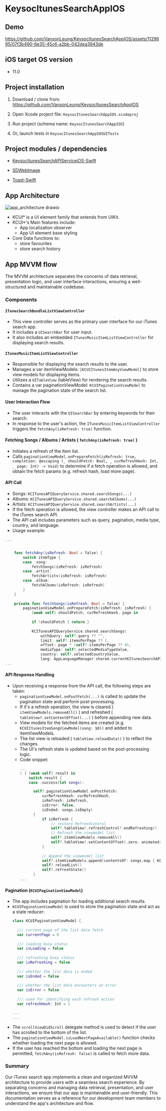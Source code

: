 # KeysocItunesSearchAppIOS

## Demo

https://github.com/VansonLeung/KeysocItunesSearchAppIOS/assets/1129695/07f3b490-6e35-45c6-a2bb-042dea3943de

## iOS target OS version

- 11.0

## Project installation

1. Download / clone from:
https://github.com/VansonLeung/KeysocItunesSearchAppIOS

2. Open Xcode project file: `KeysocItunesSearchAppIOS.xcodeproj`

3. Run project (schema name: `KeysocItunesSearchAppIOS`)

4. Or, launch tests in `KeysocItunesSearchAppIOSUITests`


## Project modules / dependencies

- [KeysocItunesSearchAPIServiceiOS-Swift](https://github.com/VansonLeung/KeysocItunesSearchAPIServiceiOS-Swift)

- [SDWebImage](https://github.com/SDWebImage/SDWebImage)

- [Toast-Swift](https://github.com/scalessec/Toast-Swift)



## App Architecture

![app_architecture drawio](https://github.com/VansonLeung/KeysocItunesSearchAppIOS/assets/1129695/3dd69073-dd34-4f21-bf6e-be0b8a36ddf1)

- KCUI* is a UI element family that extends from UIKit.
- KCUI*'s Main features include:
  - App localization observer
  - App UI element base styling
- Core Data functions to:
  - store favourites
  - store search history


## App MVVM flow

The MVVM architecture separates the concerns of data retrieval, presentation logic, and user interface interactions, ensuring a well-structured and maintainable codebase.

### Components

#### `ITunesSearchBundleListViewController`
- This view controller serves as the primary user interface for our iTunes search app.
- It includes a `UISearchBar` for user input.
- It also includes an embedded `ITunesMusicItemListViewController` for displaying search results.

#### `ITunesMusicItemListViewController`
- Responsible for displaying the search results to the user.
- Manages a var itemViewModels: `[KCUIItunesItemAnyViewModel]` to store view models for displaying items.
- Utilizes a `UITableView` (tableView) for rendering the search results.
- Contains a var paginationViewModel: `KCUIPaginationViewModel` to manage the pagination state of the search list.

#### User Interaction Flow
- The user interacts with the `UISearchBar` by entering keywords for their search.
- In response to the user's action, the `ITunesMusicItemListViewController` triggers the `fetchAny(isRefresh: true)` function.

#### Fetching Songs / Albums / Artists ( `fetchAny(isRefresh: true)` )
- Initiates a refresh of the item list.
- Calls `paginationViewModel.onPrepareFetch(isRefresh: true, completion: @escaping (_ shouldFetch: Bool, _ curRefreshHash: Int, _ page: Int) -> Void)` to determine if a fetch operation is allowed, and obtain the fetch params (e.g. refresh hash, load more page).

#### API Call
- Songs: `KCITunesAPIQueryService.shared.searchSongs(...)`
- Albums: `KCITunesAPIQueryService.shared.searchAlbums(...)`
- Artists: `KCITunesAPIQueryService.shared.searchArtists(...)`
- If the fetch operation is allowed, the view controller makes an API call to the iTunes search API.
- The API call includes parameters such as query, pagination, media type, country, and language.
- Usage example:
```swift
...


    func fetchAny(isRefresh: Bool = false) {
        switch itemType {
        case .song:
            fetchSongs(isRefresh: isRefresh)
        case .artist:
            fetchArtists(isRefresh: isRefresh)
        case .album:
            fetchAlbums(isRefresh: isRefresh)
        }
    }
    
    private func fetchSongs(isRefresh: Bool = false) {
        paginationViewModel.onPrepareFetch(isRefresh: isRefresh) {
            [weak self] shouldFetch, curRefreshHash, page in
            
            if !shouldFetch { return }
            
            KCITunesAPIQueryService.shared.searchSongs(
                withQuery: self?.query ?? "",
                limit: self?.itemsPerPage ?? 1,
                offset: page * (self?.itemsPerPage ?? 0),
                mediaType: self?.selectedMediaTypeValue,
                country: self?.selectedCountryValue,
                lang: AppLanguageManager.shared.currentKItunesSearchAPILanguage
...

```

#### API Response Handling
- Upon receiving a response from the API call, the following steps are taken:
  - `paginationViewModel.onPostFetch(...)` is called to update the pagination state and perform post-processing.
  - If it's a refresh operation, the view is cleared ( `itemViewModels.removeAll()` ) and refreshed ( `tableView?.setContentOffset(...)` ) before appending new data.
  - View models for the fetched items are created (e.g. `KCUIItunesItemSongViewModel(song: $0))` and added to itemViewModels.
  - The list view is reloaded ( `tableView.reloadData()` ) to reflect the changes.
  - The UI's refresh state is updated based on the post-processing logic.
  - Code snippet:
    ```swift
    ...
    ) { [weak self] result in
        switch result {
        case .success(let songs):

          self?.paginationViewModel.onPostFetch(
              curRefreshHash: curRefreshHash,
              isRefresh: isRefresh,
              isError: false,
              isEnded: songs.isEmpty)
          {
              if isRefresh {
                  // restore RefreshControl
                  self?.tableView?.refreshControl?.endRefreshing()
                  // Refresh the viewmodel list
                  self?.itemViewModels.removeAll()
                  self?.tableView?.setContentOffset(.zero, animated: false)
              }
              
              // Append the viewmodel list
              self?.itemViewModels.append(contentsOf: songs.map { KCUIItunesItemSongViewModel(song: $0) } )
              self?.reloadList()
              self?.refreshState()
          }
    ...
    ```

#### Pagination (`KCUIPaginationViewModel`)
- The app includes pagination for loading additional search results.
- `KCUIPaginationViewModel` is used to store the pagination state and act as a state reducer:
  ```swift
  class KCUIPaginationViewModel {
    
    /// current page of the list data fetch
    var currentPage = 0
    
    /// loading busy status
    var isLoading = false
    
    /// refreshing busy status
    var isRefreshing = false
    
    /// whether the list data is ended
    var isEnded = false
    
    /// whether the list data encounters an error
    var isError = false
    
    /// used for identifying each refresh action
    var refreshHash: Int = 1

  ...
  ...
  ```
- The `scrollViewDidScroll` delegate method is used to detect if the user has scrolled to the bottom of the list.
- The `paginationViewModel.isLoadNextPageAvailable()` function checks whether loading the next page is allowed.
- If the user has reached the bottom and loading the next page is permitted, `fetchAny(isRefresh: false)` is called to fetch more data.


### Summary
Our iTunes search app implements a clean and organized MVVM architecture to provide users with a seamless search experience. By separating concerns and managing data retrieval, presentation, and user interactions, we ensure that our app is maintainable and user-friendly. This documentation serves as a reference for our development team members to understand the app's architecture and flow.



